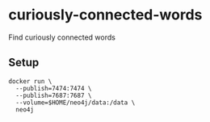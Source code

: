 # curiously-connected-words
Find curiously connected words

## Setup

```shell
docker run \
  --publish=7474:7474 \
  --publish=7687:7687 \
  --volume=$HOME/neo4j/data:/data \ 
  neo4j
```